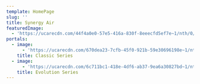 ```yaml
---
template: HomePage
slug: ''
title: Synergy Air
featuredImage:
  - 'https://ucarecdn.com/44f4a0e0-57e5-416a-830f-8eeecfd5ef7e~1/nth/0/'
portals:
  - image:
      - 'https://ucarecdn.com/670dea23-7cfb-45f0-921b-59e30696198e~1/nth/0/'
    title: Classic Series
  - image:
      - 'https://ucarecdn.com/6c711bc1-418e-4df6-ab37-9ea6a30827bd~1/nth/0/'
    title: Evolution Series
---
```


